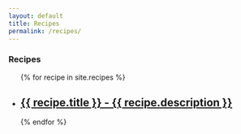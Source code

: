```yaml
---
layout: default
title: Recipes
permalink: /recipes/
---
```


### Recipes

<ul class="post-list">
  {% for recipe in site.recipes %}
  <li>
    <h2>
      <a class="post-link" href="{{ recipe.url | prepend: site.baseurl }}"
        >{{ recipe.title }} - {{ recipe.description }}</a
      >
    </h2>
  </li>
  {% endfor %}
</ul>